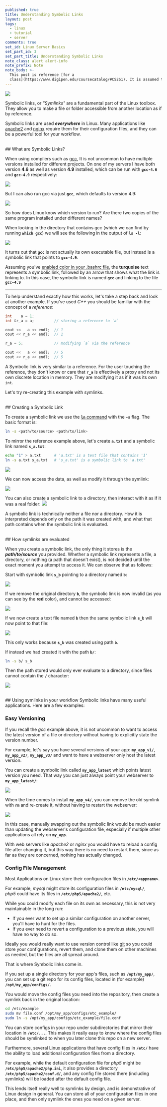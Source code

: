 ```yaml
---
published: true
title: Understanding Symbolic Links
layout: post
tags:
  - linux
  - tutorial
  - server
comments: true
set_id: Linux Server Basics
set_part_id: 3
set_part_title: Understanding Symbolic Links
note_class: alert alert-info
note_prefix: Note
note_body: >-
  This post is reference [for a
  class](https://www.digipen.edu/coursecatalog/#CS261). It is assumed that you have a [basic grasp of Linux commands](http://linuxcommand.org/learning_the_shell.php) such as [apt-get](https://help.ubuntu.com/community/AptGet/Howto) and [linux file permissions](https://help.ubuntu.com/community/FilePermissions), as well as some of the [SSH workflow tips covered previously](http://blog.johannesmp.com/2017/02/11/ssh-workflow-tips/).
---
```



![](http://i.imgur.com/BY6OrXK.png)

Symbolic links, or *"Symlinks"* are a fundamental part of the Linux toolbox. They allow you to make a file or folder accessible from another location as if by reference.

Symbolic links are used ***everywhere*** in Linux. Many applications like [apache2](https://httpd.apache.org/) and [nginx](https://www.nginx.com/resources/wiki/) require them for their configuration files, and they can be a powerful tool for your workflow.



<!-- more -->


<br />
## What are Symbolic Links?

When using compilers such as [gcc](http://pages.cs.wisc.edu/~beechung/ref/gcc-intro.html), It is not uncommon to have multiple versions installed for different projects. On one of my servers I have both version **4.6** as well as version **4.9** installed, which can be run with **`gcc-4.6`** and **`gcc-4.9`** respectively:

![](https://i.imgur.com/JrL2EYB.png)

But I can also run gcc via just **`gcc`**, which defaults to version 4.9:

![](https://i.imgur.com/00jrgJB.png)

So how does Linux know which version to run? Are there two copies of the same program installed under different names?

When looking in the directory that contains gcc (which we can find by running **`which gcc`**) we will see the following in the output of **`ls -l`**:

![](https://i.imgur.com/JVSc2zr.png)

It turns out that **`gcc`** is not actually its own executable file, but instead is a symbolic link that points to **`gcc-4.9`**.  

Assuming you've [enabled color in your .bashrc file](http://blog.johannesmp.com/2017/02/11/ssh-workflow-tips/#enable-console-coloring), the **turquoise** text represents a symbolic link, followed by an arrow that shows what the link is linking to. In this case, the symbolic link is named **`gcc`** and linking to the file **`gcc-4.9`**

------

To help understand exactly how this works, let's take a step back and look at another example. If you've used *C++* you should be familiar with the concept of a *reference*:


```c++
int    a = 1;
int &r_a = a;         // storing a reference to `a`

cout <<   a << endl;  // 1
cout << r_a << endl;  // 1

r_a = 5;              // modifying `a` via the reference

cout <<   a << endl;  // 5
cout << r_a << endl;  // 5
```

A Symbolic link is very similar to a reference. For the user touching the reference, they don't know or care that **`r_a`** is effectively a proxy and not its own discrete location in memory. They are modifying it as if it was its own `int`.

Let's try re-creating this example with symlinks.

<br />
## Creating a Symbolic Link

To create a symbolic link we use the [**`ln`** command](https://en.wikipedia.org/wiki/Ln_(Unix) ) with the **`-s`** flag. The basic format is:

```bash
ln -s <path/to/source> <path/to/link>
```

To mirror the reference example above, let's create **`a.txt`** and a symbolic link named **`s_a.txt`**:

```bash
echo "1" > a.txt      # 'a.txt' is a text file that contains '1'
ln -s a.txt s_a.txt   # 's_a.txt' is a symbolic link to 'a.txt'
```

![](https://i.imgur.com/G4ROeXb.png)

We can now access the data, as well as modify it through the symlink:

![](https://i.imgur.com/83gpBiA.png)

You can also create a symbolic link to a directory, then interact with it as if it was a real folder:
![](https://i.imgur.com/d1bS1T8.png)

A symbolic link is technically neither a file nor a directory. How it is interpreted depends only on the path it was created with, and what that path contains when the symbolic link is evaluated.


<br />
## How symlinks are evaluated

When you create a symbolic link, the only thing it stores is the  ***path/to/source*** you provided. Whether a symbolic link represents a file, a directory, or nothing (a path that doesn't exist), is not decided until the exact moment you attempt to access it. We can observe that as follows:

Start with symbolic link **`s_b`** pointing to a directory named **`b`**:

![](https://i.imgur.com/S0P2mgk.png)

If we remove the original directory **`b`**, the symbolic link is now invalid (as you can see by the **red** color), and cannot be accessed:

![](https://i.imgur.com/YMj9kc2.png)

If we now create a text file named **`b`** then the same symbolic link **`s_b`** will now point to that file:

![](https://i.imgur.com/qwp4Aoj.png)

This only works because **`s_b`** was created using path **`b`**.

If instead we had created it with the path **`b/`**:
```bash
ln -s b/ s_b
```
Then the path stored would only ever evaluate to a directory, since files cannot contain the **`/`** character:

![](https://i.imgur.com/o4QkdjG.png)


<br />
## Using symlinks in your workflow
Symbolic links have many useful applications. Here are a few examples:

### Easy Versioning
If you recall the *gcc* example above, it is not uncommon to want to access the latest version of a file or directory without having to explicitly state the version number.

For example, let's say you have several versions of your app: **`my_app_v1/`**, **`my_app_v2/`**, **`my_app_v3/`** and want to have a webserver only host the latest version. 

You can create a symbolic link called **`my_app_latest`** which points latest version you need.  That way you can just always point your webserver to **`my_app_latest/`**:

![](https://i.imgur.com/rU1tjs5.png)

When the time comes to install **`my_app_v4/`**, you can remove the old symlink with **`rm`** and re-create it, without having to restart the webserver:

![](https://i.imgur.com/SjCNqmY.png)

In this case, manually swapping out the symbolic link would be much easier than updating the webserver's configuration file, especially if multiple other applications all rely on **`my_app`**.

With web servers like *apache2* or *nginx* you would have to reload a config file after changing it, but this way there is no need to restart them, since as far as they are concerned, nothing has actually changed.


### Config File Management
Most Applications on Linux store their configuration files in **`/etc/<appname>`**.

For example, *mysql* might store its configuration files in **`/etc/mysql/`**,<br/>
*php5* could have its files in **`/etc/php5/apache2/`**, etc.

While you could modify each file on its own as necessary, this is not very maintainable in the long run:

- If you ever want to set up a similar configuration on another server, you'll have to hunt for the files.
- If you ever need to revert a configuration to a previous state, you will have no way to do so.


Ideally you would really want to use version control like [git](https://en.wikipedia.org/wiki/Git)  so you could store your configurations, revert them, and clone them on other machines as needed, but the files are all spread around.

That is where Symbolic links come in.

If you set up a single directory for your app's files, such as **`/opt/my_app/`**, you can set up a git repo for its config files, located in (for example) **`/opt/my_app/configs/`**.

You would move the config files you need into the repository, then create a symlink back in the original location:

```bash
cd /etc/example
sudo mv file.conf /opt/my_app/configs/etc_example/
sudo ln -s /opt/my_app/configs/etc_example/file.conf
```

You can store configs in your repo under subdirectories that mirror their location in **`/etc/...`**. This makes it really easy to know where the config files should be symlinked to when you later clone this repo on a new server.

Furthermore, several Linux applications that have config files in **`/etc/`** have the ability to load additional configuration files from a directory. 

For example, while the default configuration file for *php5* might be **`/etc/php5/apache2/php.ini`**, it also provides a directory **`/etc/php5/apache2/conf.d/`**, and any config file stored there (including symlinks) will be loaded after the default config file.

This lends itself really well to symlinks by design, and is demonstrative of Linux design in general. You can store all of your configuration files in one place, and then only symlink the ones you need on a given server.





